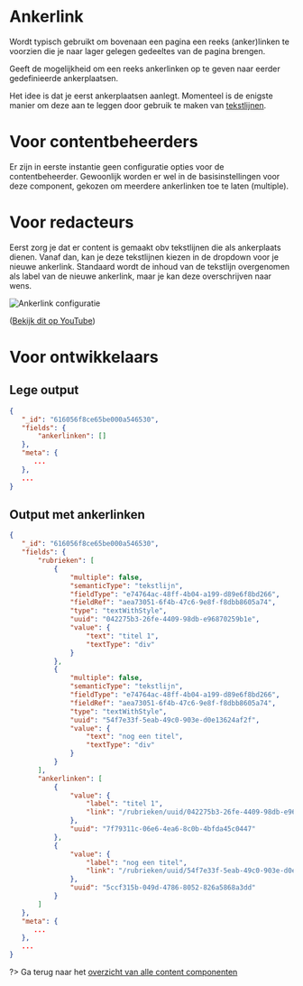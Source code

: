# Ankerlink
Wordt typisch gebruikt om bovenaan een pagina een reeks (anker)linken te voorzien die je naar lager gelegen gedeeltes van de pagina brengen.

Geeft de mogelijkheid om een reeks ankerlinken op te geven naar eerder gedefinieerde ankerplaatsen.

Het idee is dat je eerst ankerplaatsen aanlegt. Momenteel is de enigste manier om deze aan te leggen door gebruik te maken van [tekstlijnen](/redactie/content/inrichten-cc-tekstlijn.md). 

# Voor contentbeheerders
Er zijn in eerste instantie geen configuratie opties voor de contentbeheerder. 
Gewoonlijk worden er wel in de basisinstellingen voor deze component, gekozen om meerdere ankerlinken toe te laten (multiple).

# Voor redacteurs
Eerst zorg je dat er content is gemaakt obv tekstlijnen die als ankerplaats dienen. Vanaf dan, kan je deze tekstlijnen kiezen in de dropdown voor je nieuwe ankerlink. Standaard wordt de inhoud van de tekstlijn overgenomen als label van de nieuwe ankerlink, maar je kan deze overschrijven naar wens.

![Ankerlink configuratie](../assets/ankerlink-config.gif)

([Bekijk dit op YouTube](https://youtu.be/zYJEdosNSVA ':target="_blank"'))

# Voor ontwikkelaars
## Lege output
```json
{
   "_id": "616056f8ce65be000a546530",
   "fields": {
       "ankerlinken": []
   },
   "meta": {
      ...
   },
   ...
}
```

## Output met ankerlinken
```json
{
   "_id": "616056f8ce65be000a546530",
   "fields": {
       "rubrieken": [
           {
               "multiple": false,
               "semanticType": "tekstlijn",
               "fieldType": "e74764ac-48ff-4b04-a199-d89e6f8bd266",
               "fieldRef": "aea73051-6f4b-47c6-9e8f-f8dbb8605a74",
               "type": "textWithStyle",
               "uuid": "042275b3-26fe-4409-98db-e96870259b1e",
               "value": {
                   "text": "titel 1",
                   "textType": "div"
               }
           },
           {
               "multiple": false,
               "semanticType": "tekstlijn",
               "fieldType": "e74764ac-48ff-4b04-a199-d89e6f8bd266",
               "fieldRef": "aea73051-6f4b-47c6-9e8f-f8dbb8605a74",
               "type": "textWithStyle",
               "uuid": "54f7e33f-5eab-49c0-903e-d0e13624af2f",
               "value": {
                   "text": "nog een titel",
                   "textType": "div"
               }
           }
       ],
       "ankerlinken": [
           {
               "value": {
                   "label": "titel 1",
                   "link": "/rubrieken/uuid/042275b3-26fe-4409-98db-e96870259b1e"
               },
               "uuid": "7f79311c-06e6-4ea6-8c0b-4bfda45c0447"
           },
           {
               "value": {
                   "label": "nog een titel",
                   "link": "/rubrieken/uuid/54f7e33f-5eab-49c0-903e-d0e13624af2f"
               },
               "uuid": "5ccf315b-049d-4786-8052-826a5868a3dd"
           }
       ]
   },
   "meta": {
      ...
   }, 
   ...
}
```

?> Ga terug naar het [overzicht van alle content componenten](/redactie/content/inrichten-cc-standaard.md)